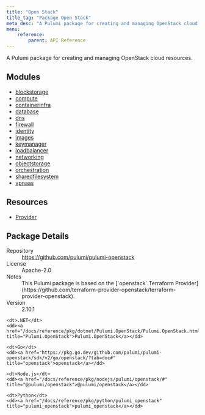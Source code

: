```yaml
---
title: "Open Stack"
title_tag: "Package Open Stack"
meta_desc: "A Pulumi package for creating and managing OpenStack cloud resources."
menu:
    reference:
        parent: API Reference
---
```


<!-- WARNING: this file was generated by Pulumi Docs Generator. -->
<!-- Do not edit by hand unless you're certain you know what you are doing! -->

A Pulumi package for creating and managing OpenStack cloud resources.

<h2 id="modules">Modules</h2>
<ul class="api">
    <li><a href="blockstorage/" title="blockstorage"><span class="symbol module"></span>blockstorage</a></li>
    <li><a href="compute/" title="compute"><span class="symbol module"></span>compute</a></li>
    <li><a href="containerinfra/" title="containerinfra"><span class="symbol module"></span>containerinfra</a></li>
    <li><a href="database/" title="database"><span class="symbol module"></span>database</a></li>
    <li><a href="dns/" title="dns"><span class="symbol module"></span>dns</a></li>
    <li><a href="firewall/" title="firewall"><span class="symbol module"></span>firewall</a></li>
    <li><a href="identity/" title="identity"><span class="symbol module"></span>identity</a></li>
    <li><a href="images/" title="images"><span class="symbol module"></span>images</a></li>
    <li><a href="keymanager/" title="keymanager"><span class="symbol module"></span>keymanager</a></li>
    <li><a href="loadbalancer/" title="loadbalancer"><span class="symbol module"></span>loadbalancer</a></li>
    <li><a href="networking/" title="networking"><span class="symbol module"></span>networking</a></li>
    <li><a href="objectstorage/" title="objectstorage"><span class="symbol module"></span>objectstorage</a></li>
    <li><a href="orchestration/" title="orchestration"><span class="symbol module"></span>orchestration</a></li>
    <li><a href="sharedfilesystem/" title="sharedfilesystem"><span class="symbol module"></span>sharedfilesystem</a></li>
    <li><a href="vpnaas/" title="vpnaas"><span class="symbol module"></span>vpnaas</a></li>
</ul>

<h2 id="resources">Resources</h2>
<ul class="api">
    <li><a href="provider" title="Provider"><span class="symbol resource"></span>Provider</a></li>
</ul>

<h2 id="package-details">Package Details</h2>
<dl class="package-details">
	<dt>Repository</dt>
	<dd><a href="https://github.com/pulumi/pulumi-openstack">https://github.com/pulumi/pulumi-openstack</a></dd>
	<dt>License</dt>
	<dd>Apache-2.0</dd>
	<dt>Notes</dt>
	<dd>This Pulumi package is based on the [`openstack` Terraform Provider](https://github.com/terraform-provider-openstack/terraform-provider-openstack).</dd>
	<dt>Version</dt>
	<dd>2.10.1</dd>
</dl>



<dl class="tabular">

    <dt>.NET</dt>
    <dd><a href="/docs/reference/pkg/dotnet/Pulumi.OpenStack/Pulumi.OpenStack.html" title="Pulumi.OpenStack">Pulumi.OpenStack</a></dd>

    <dt>Go</dt>
    <dd><a href="https://pkg.go.dev/github.com/pulumi/pulumi-openstack/sdk/v2/go/openstack/?tab=doc#" title="openstack">openstack</a></dd>

    <dt>Node.js</dt>
    <dd><a href="/docs/reference/pkg/nodejs/pulumi/openstack/#" title="@pulumi/openstack">@pulumi/openstack</a></dd>

    <dt>Python</dt>
    <dd><a href="/docs/reference/pkg/python/pulumi_openstack" title="pulumi_openstack">pulumi_openstack</a></dd>

</dl>

